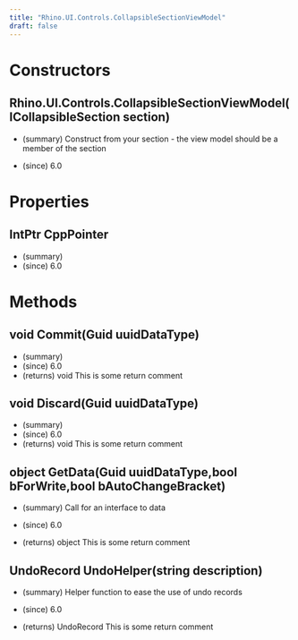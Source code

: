 ```yaml
---
title: "Rhino.UI.Controls.CollapsibleSectionViewModel"
draft: false
---
```


# Constructors
## Rhino.UI.Controls.CollapsibleSectionViewModel(ICollapsibleSection section)
- (summary) 
     Construct from your section - the view model should be a member of the section
     
- (since) 6.0
# Properties
## IntPtr CppPointer
- (summary) 
- (since) 6.0
# Methods
## void Commit(Guid uuidDataType)
- (summary) 
- (since) 6.0
- (returns) void This is some return comment
## void Discard(Guid uuidDataType)
- (summary) 
- (since) 6.0
- (returns) void This is some return comment
## object GetData(Guid uuidDataType,bool bForWrite,bool bAutoChangeBracket)
- (summary) 
     Call for an interface to data
     
- (since) 6.0
- (returns) object This is some return comment
## UndoRecord UndoHelper(string description)
- (summary) 
     Helper function to ease the use of undo records
     
- (since) 6.0
- (returns) UndoRecord This is some return comment
